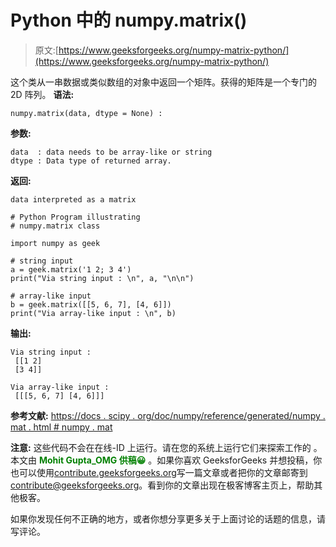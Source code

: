 # Python 中的 numpy.matrix()

> 原文:[https://www.geeksforgeeks.org/numpy-matrix-python/](https://www.geeksforgeeks.org/numpy-matrix-python/)

这个类从一串数据或类似数组的对象中返回一个矩阵。获得的矩阵是一个专门的 2D 阵列。
**语法:**

```
numpy.matrix(data, dtype = None) : 
```

**参数:**

```
data  : data needs to be array-like or string 
dtype : Data type of returned array. 

```

**返回:**

```
data interpreted as a matrix
```

```
# Python Program illustrating
# numpy.matrix class

import numpy as geek

# string input
a = geek.matrix('1 2; 3 4')
print("Via string input : \n", a, "\n\n")

# array-like input
b = geek.matrix([[5, 6, 7], [4, 6]])
print("Via array-like input : \n", b)
```

**输出:**

```
Via string input : 
 [[1 2]
 [3 4]] 

Via array-like input : 
 [[[5, 6, 7] [4, 6]]]

```

**参考文献:**
[https://docs . scipy . org/doc/numpy/reference/generated/numpy . mat . html # numpy . mat](https://docs.scipy.org/doc/numpy/reference/generated/numpy.mat.html#numpy.mat)

**注意:**
这些代码不会在在线-ID 上运行。请在您的系统上运行它们来探索工作的
。
本文由 <font color="green">**Mohit Gupta_OMG 供稿😀**</font> 。如果你喜欢 GeeksforGeeks 并想投稿，你也可以使用[contribute.geeksforgeeks.org](http://www.contribute.geeksforgeeks.org)写一篇文章或者把你的文章邮寄到 contribute@geeksforgeeks.org。看到你的文章出现在极客博客主页上，帮助其他极客。

如果你发现任何不正确的地方，或者你想分享更多关于上面讨论的话题的信息，请写评论。